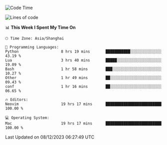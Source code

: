 <!--START_SECTION:waka-->
![Code Time](http://img.shields.io/badge/Code%20Time-1%2C765%20hrs%2023%20mins-blue)

![Lines of code](https://img.shields.io/badge/From%20Hello%20World%20I%27ve%20Written-283.1%20thousand%20lines%20of%20code-blue)

📊 **This Week I Spent My Time On** 

```text
🕑︎ Time Zone: Asia/Shanghai

💬 Programming Languages: 
Python                   8 hrs 19 mins       ███████████░░░░░░░░░░░░░░   43.19 % 
Lua                      3 hrs 40 mins       █████░░░░░░░░░░░░░░░░░░░░   19.09 % 
Bash                     1 hr 58 mins        ███░░░░░░░░░░░░░░░░░░░░░░   10.27 % 
Other                    1 hr 49 mins        ██░░░░░░░░░░░░░░░░░░░░░░░   09.43 % 
conf                     1 hr 16 mins        ██░░░░░░░░░░░░░░░░░░░░░░░   06.65 % 

🔥 Editors: 
Neovim                   19 hrs 17 mins      █████████████████████████   100.00 % 

💻 Operating System: 
Mac                      19 hrs 17 mins      █████████████████████████   100.00 % 
```


 Last Updated on 08/12/2023 06:27:49 UTC
<!--END_SECTION:waka-->
